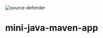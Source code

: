 ![source-defender](https://90s51czw97.execute-api.us-west-1.amazonaws.com/prod/badges/bigspotteddog/mini-java-maven-app/depshield.svg)

# mini-java-maven-app
